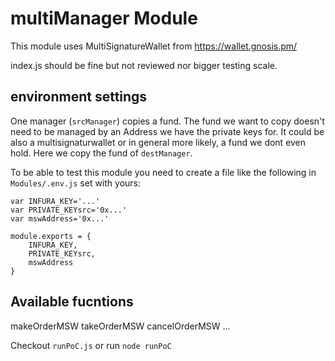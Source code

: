 # multiManager Module

This module uses MultiSignatureWallet from https://wallet.gnosis.pm/

index.js should be fine but not reviewed nor bigger testing scale.

## environment settings

One manager (`srcManager`) copies a fund. The fund we want to copy doesn't need to be managed by an Address we have the private keys for. It could be also a multisignaturwallet or in general more likely, a fund we dont even hold.
Here we copy the fund of `destManager`.

To be able to test this module you need to create a file like the following in `Modules/.env.js` set with yours:

```
var INFURA_KEY='...'
var PRIVATE_KEYsrc='0x...'
var mswAddress='0x...'

module.exports = {
	INFURA_KEY,
	PRIVATE_KEYsrc,
	mswAddress
}
```

## Available fucntions

makeOrderMSW
takeOrderMSW
cancelOrderMSW
...

Checkout `runPoC.js` or run `node runPoC`
